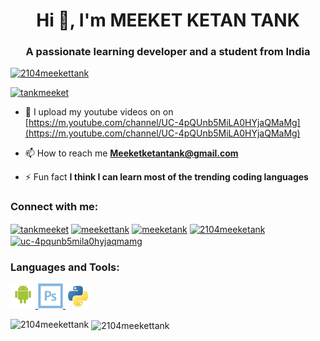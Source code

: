 <h1 align="center">Hi 👋, I'm MEEKET KETAN TANK</h1>
<h3 align="center">A passionate learning developer and a student from India</h3>

<p align="left"> <a href="https://github.com/ryo-ma/github-profile-trophy"><img src="https://github-profile-trophy.vercel.app/?username=2104meekettank" alt="2104meekettank" /></a> </p>

<p align="left"> <a href="https://twitter.com/tankmeeket" target="blank"><img src="https://img.shields.io/twitter/follow/tankmeeket?logo=twitter&style=for-the-badge" alt="tankmeeket" /></a> </p>

- 📝 I upload my youtube videos on on [https://m.youtube.com/channel/UC-4pQUnb5MiLA0HYjaQMaMg](https://m.youtube.com/channel/UC-4pQUnb5MiLA0HYjaQMaMg)

- 📫 How to reach me **Meeketketantank@gmail.com**

- ⚡ Fun fact **I think I can learn most of the trending coding languages**

<h3 align="left">Connect with me:</h3>
<p align="left">
<a href="https://twitter.com/tankmeeket" target="blank"><img align="center" src="https://raw.githubusercontent.com/rahuldkjain/github-profile-readme-generator/master/src/images/icons/Social/twitter.svg" alt="tankmeeket" height="30" width="40" /></a>
<a href="https://linkedin.com/in/meekettank" target="blank"><img align="center" src="https://raw.githubusercontent.com/rahuldkjain/github-profile-readme-generator/master/src/images/icons/Social/linked-in-alt.svg" alt="meekettank" height="30" width="40" /></a>
<a href="https://fb.com/meeketank" target="blank"><img align="center" src="https://raw.githubusercontent.com/rahuldkjain/github-profile-readme-generator/master/src/images/icons/Social/facebook.svg" alt="meeketank" height="30" width="40" /></a>
<a href="https://instagram.com/2104meeketank" target="blank"><img align="center" src="https://raw.githubusercontent.com/rahuldkjain/github-profile-readme-generator/master/src/images/icons/Social/instagram.svg" alt="2104meeketank" height="30" width="40" /></a>
<a href="https://www.youtube.com/c/uc-4pqunb5mila0hyjaqmamg" target="blank"><img align="center" src="https://raw.githubusercontent.com/rahuldkjain/github-profile-readme-generator/master/src/images/icons/Social/youtube.svg" alt="uc-4pqunb5mila0hyjaqmamg" height="30" width="40" /></a>
</p>

<h3 align="left">Languages and Tools:</h3>
<p align="left"> <a href="https://developer.android.com" target="_blank" rel="noreferrer"> <img src="https://raw.githubusercontent.com/devicons/devicon/master/icons/android/android-original-wordmark.svg" alt="android" width="40" height="40"/> </a> <a href="https://www.photoshop.com/en" target="_blank" rel="noreferrer"> <img src="https://raw.githubusercontent.com/devicons/devicon/master/icons/photoshop/photoshop-line.svg" alt="photoshop" width="40" height="40"/> </a> <a href="https://www.python.org" target="_blank" rel="noreferrer"> <img src="https://raw.githubusercontent.com/devicons/devicon/master/icons/python/python-original.svg" alt="python" width="40" height="40"/> </a> </p>

<p><img align="left" src="https://github-readme-stats.vercel.app/api/top-langs?username=2104meekettank&show_icons=true&locale=en&layout=compact" alt="2104meekettank" /></p>

<p>&nbsp;<img align="center" src="https://github-readme-stats.vercel.app/api?username=2104meekettank&show_icons=true&locale=en" alt="2104meekettank" /></p>
